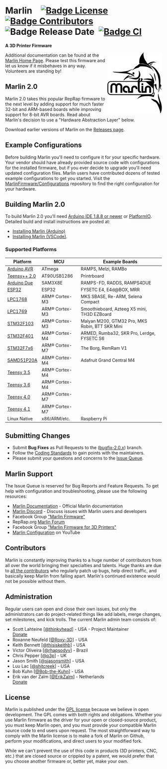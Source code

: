 
# Marlin [![Badge License]][License] [![Badge Contributors]][Contributors] ![Badge Release Date] [![Badge CI]][CI]

**A 3D Printer Firmware**



<img align="right" width=175 src="buildroot/share/pixmaps/logo/marlin-250.png" />

Additional documentation can be found at the [Marlin Home Page][Website].
Please test this firmware and let us know if it misbehaves in any way. Volunteers are standing by!

## Marlin 2.0

Marlin 2.0 takes this popular RepRap firmware to the next level by adding support for much faster 32-bit and ARM-based boards while improving support for 8-bit AVR boards. Read about Marlin's decision to use a "Hardware Abstraction Layer" below.

Download earlier versions of Marlin on the [Releases page][Releases].

## Example Configurations

Before building Marlin you'll need to configure it for your specific hardware. Your vendor should have already provided source code with configurations for the installed firmware, but if you ever decide to upgrade you'll need updated configuration files. Marlin users have contributed dozens of tested example configurations to get you started. Visit the [MarlinFirmware/Configurations][Configurations] repository to find the right configuration for your hardware.

## Building Marlin 2.0

To build Marlin 2.0 you'll need [Arduino IDE 1.8.8 or newer][Arduino] or [PlatformIO]. Detailed build and install instructions are posted at:

  - [Installing Marlin (Arduino)][Installation Arduino]
  - [Installing Marlin (VSCode)][Installation VSCode].

### Supported Platforms

  Platform|MCU|Example Boards
  --------|---|-------
  [Arduino AVR][Platform AVR]|ATmega|RAMPS, Melzi, RAMBo
  [Teensy++ 2.0][Platform Teensy++ 2.0]|AT90USB1286|Printrboard
  [Arduino Due][Platform Due]|SAM3X8E|RAMPS-FD, RADDS, RAMPS4DUE
  [ESP32][Platform ESP32]|ESP32|FYSETC E4, E4d@BOX, MRR
  [LPC1768][Platform LPC1768]|ARM® Cortex-M3|MKS SBASE, Re-ARM, Selena Compact
  [LPC1769][Platform LPC1769]|ARM® Cortex-M3|Smoothieboard, Azteeg X5 mini, TH3D EZBoard
  [STM32F103][Platform STM32F103]|ARM® Cortex-M3|Malyan M200, GTM32 Pro, MKS Robin, BTT SKR Mini
  [STM32F401][Platform STM32F401]|ARM® Cortex-M4|ARMED, Rumba32, SKR Pro, Lerdge, FYSETC S6
  [STM32F7x6][Platform STM32F7x6]|ARM® Cortex-M7|The Borg, RemRam V1
  [SAMD51P20A][Platform SAMD51P20A]|ARM® Cortex-M4|Adafruit Grand Central M4
  [Teensy 3.5][Platform Teensy 3.5]|ARM® Cortex-M4|
  [Teensy 3.6][Platform Teensy 3.6]|ARM® Cortex-M4|
  [Teensy 4.0][Platform Teensy 4.0]|ARM® Cortex-M7|
  [Teensy 4.1][Platform Teensy 4.1]|ARM® Cortex-M7|
  Linux Native|x86/ARM/etc.|Raspberry Pi

## Submitting Changes

- Submit **Bug Fixes** as Pull Requests to the ([bugfix-2.0.x]) branch.
- Follow the [Coding Standards] to gain points with the maintainers.
- Please submit your questions and concerns to the [Issue Queue][Issues].

## Marlin Support

The Issue Queue is reserved for Bug Reports and Feature Requests. To get help with configuration and troubleshooting, please use the following resources:

- [Marlin Documentation](http://marlinfw.org) - Official Marlin documentation
- [Marlin Discord][Discord] - Discuss issues with Marlin users and developers
- Facebook Group ["Marlin Firmware"][Facebook]
- RepRap.org [Marlin Forum][Forum]
- Facebook Group ["Marlin Firmware for 3D Printers"][Facebook 3D]
- [Marlin Configuration][YouTube] on YouTube

## Contributors

Marlin is constantly improving thanks to a huge number of contributors from all over the world bringing their specialties and talents. Huge thanks are due to [all the contributors][Contributors] who regularly patch up bugs, help direct traffic, and basically keep Marlin from falling apart. Marlin's continued existence would not be possible without them.

## Administration

Regular users can open and close their own issues, but only the administrators can do project-related things like add labels, merge changes, set milestones, and kick trolls. The current Marlin admin team consists of:

 - Scott Lahteine [[@thinkyhead]] - USA - Project Maintainer <br>
   [Donate][Donate Scott]
 - Roxanne Neufeld [[@Roxy-3D]] - USA
 - Keith Bennett [[@thisiskeithb]] - USA
 - Victor Oliveira [[@rhapsodyv]] - Brazil
 - Chris Pepper [[@p3p]] - UK
 - Jason Smith [[@sjasonsmith]] - USA
 - Luu Lac [[@shitcreek]] - USA
 - Bob Kuhn [[@Bob-the-Kuhn]] - USA
 - Erik van der Zalm [[@ErikZalm]] - Netherlands<br>
   [Donate][Donate Erik]

## License

Marlin is published under the [GPL license][License] because we believe in open development. The GPL comes with both rights and obligations. Whether you use Marlin firmware as the driver for your open or closed-source product, you must keep Marlin open, and you must provide your compatible Marlin source code to end users upon request. The most straightforward way to comply with the Marlin license is to make a fork of Marlin on Github, perform your modifications, and direct users to your modified fork.

While we can't prevent the use of this code in products (3D printers, CNC, etc.) that are closed source or crippled by a patent, we would prefer that you choose another firmware or, better yet, make your own.

<!----------------------------------------------------------------------------->

[Badge Contributors]: https://img.shields.io/github/contributors/marlinfirmware/marlin.svg
[Badge Release Date]: https://img.shields.io/github/release-date/marlinfirmware/marlin.svg
[Badge License]: https://img.shields.io/badge/License-GPLv3-blue.svg
[Badge CI]: https://github.com/MarlinFirmware/Marlin/workflows/CI/badge.svg?branch=bugfix-2.0.x

[License]: LICENSE


[CI]: https://github.com/MarlinFirmware/Marlin/actions
[Contributors]: https://github.com/MarlinFirmware/Marlin/graphs/contributors
[Releases]: https://github.com/MarlinFirmware/Marlin/releases
[bugfix-2.0.x]: https://github.com/MarlinFirmware/Marlin/tree/bugfix-2.0.x
[Issues]: https://github.com/MarlinFirmware/Marlin/issues


[PlatformIO]: https://docs.platformio.org/en/latest/ide.html#platformio-ide
[Website]: https://marlinfw.org/
[Arduino]: https://www.arduino.cc/en/main/software
[Configurations]: https://github.com/MarlinFirmware/Configurations
[Coding Standards]: http://marlinfw.org/docs/development/coding_standards.html


[Installation Arduino]: https://marlinfw.org/docs/basics/install_arduino.html
[Installation VSCode]: https://marlinfw.org/docs/basics/install_platformio_vscode.html


[Discord]: https://discord.gg/n5NJ59y
[Facebook]: https://www.facebook.com/groups/1049718498464482/
[Forum]: https://forums.reprap.org/list.php?415
[Facebook 3D]: https://www.facebook.com/groups/3Dtechtalk/
[YouTube]: https://www.youtube.com/results?search_query=marlin+configuration


[Platform AVR]: https://www.arduino.cc/
[Platform Teensy++ 2.0]: http://www.microchip.com/wwwproducts/en/AT90USB1286
[Platform Due]: https://www.arduino.cc/en/Guide/ArduinoDue
[Platform ESP32]: https://github.com/espressif/arduino-esp32
[Platform LPC1768]: http://www.nxp.com/products/microcontrollers-and-processors/arm-based-processors-and-mcus/lpc-cortex-m-mcus/lpc1700-cortex-m3/512kb-flash-64kb-sram-ethernet-usb-lqfp100-package:LPC1768FBD100
[Platform LPC1769]: https://www.nxp.com/products/processors-and-microcontrollers/arm-microcontrollers/general-purpose-mcus/lpc1700-cortex-m3/512kb-flash-64kb-sram-ethernet-usb-lqfp100-package:LPC1769FBD100
[Platform STM32F103]: https://www.st.com/en/microcontrollers-microprocessors/stm32f103.html
[Platform STM32F401]: https://www.st.com/en/microcontrollers-microprocessors/stm32f401.html
[Platform STM32F7x6]: https://www.st.com/en/microcontrollers-microprocessors/stm32f7x6.html
[Platform SAMD51P20A]: https://www.adafruit.com/product/4064
[Platform Teensy 3.5]: https://www.pjrc.com/store/teensy35.html
[Platform Teensy 3.6]: https://www.pjrc.com/store/teensy36.html
[Platform Teensy 4.0]: https://www.pjrc.com/store/teensy40.html
[Platform Teensy 4.1]: https://www.pjrc.com/store/teensy41.html


[@thisiskeithb]: https://github.com/thisiskeithb
[@Bob-the-Kuhn]: https://github.com/Bob-the-Kuhn
[@sjasonsmith]: https://github.com/sjasonsmith
[@thinkyhead]: https://github.com/thinkyhead
[@rhapsodyv]: https://github.com/rhapsodyv
[@shitcreek]: https://github.com/shitcreek
[@ErikZalm]: https://github.com/ErikZalm
[@Roxy-3D]: https://github.com/Roxy-3D
[@p3p]: https://github.com/p3p


[Donate Scott]: https://www.thinkyhead.com/donate-to-marlin
[Donate Erik]: https://flattr.com/submit/auto?user_id=ErikZalm&url=https://github.com/MarlinFirmware/Marlin&title=Marlin&language=&tags=github&category=software